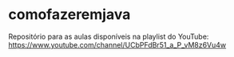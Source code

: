 # comofazeremjava
Repositório para as aulas disponíveis na playlist do YouTube: https://www.youtube.com/channel/UCbPFdBr51_a_P_vM8z6Vu4w
